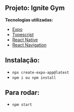 ## Projeto: Ignite Gym

**Tecnologias utilizadas:**

- [Expo]()
- [Typescript]()
- [React Native]()
- [React Navigation]()

## Instalação:

- `npx create-expo-app@latest`
- `npm i ou npm install`

## Para rodar:

- `npm start`
